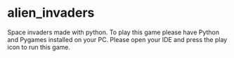 # alien_invaders

Space invaders made with python. To play this game please have Python and Pygames installed on your PC. Please open your IDE and press the play icon to run this game. 


